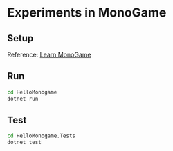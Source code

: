 # Experiments in MonoGame

## Setup

Reference: [Learn MonoGame](https://learn-monogame.github.io/how-to/get-started/)

## Run

```bash
cd HelloMonogame
dotnet run
```

## Test

```bash
cd HelloMonogame.Tests
dotnet test
```
